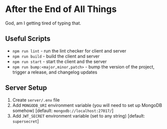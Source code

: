 # After the End of All Things

God, am I getting tired of typing that.

## Useful Scripts

* `npm run lint` - run the lint checker for client and server
* `npm run build` - build the client and server
* `npm run start` - start the client and the server
* `npm run bump:<major,minor,patch>` - bump the version of the project, trigger a release, and changelog updates

## Server Setup

1. Create `server/.env` file
1. Add `MONGODB_URI` environment variable (you will need to set up MongoDB somehow) [default: `mongodb://localhost:27017/`]
1. Add `JWT_SECRET` environment variable (set to any string) [default: `supersecret`]